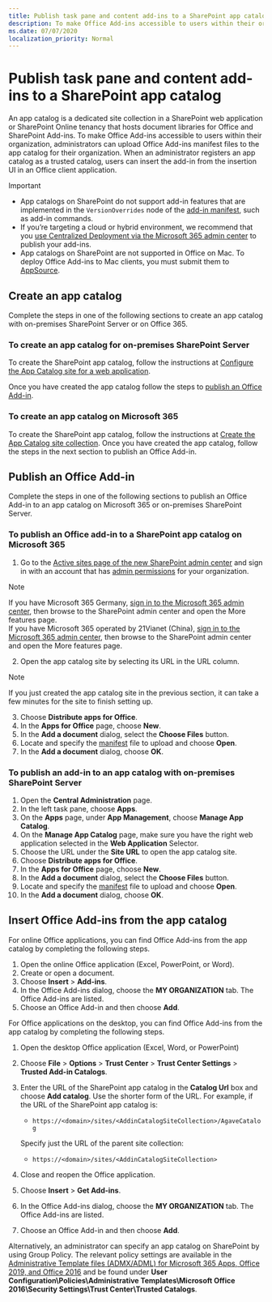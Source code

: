 ```yaml
---
title: Publish task pane and content add-ins to a SharePoint app catalog
description: To make Office Add-ins accessible to users within their organization, administrators can upload Office Add-ins manifest files to the app catalog for their organization.
ms.date: 07/07/2020
localization_priority: Normal
---
```


# Publish task pane and content add-ins to a SharePoint app catalog

An app catalog is a dedicated site collection in a SharePoint web application or SharePoint Online tenancy that hosts document libraries for Office and SharePoint Add-ins. To make Office Add-ins accessible to users within their organization, administrators can upload Office Add-ins manifest files to the app catalog for their organization. When an administrator registers an app catalog as a trusted catalog, users can insert the add-in from the insertion UI in an Office client application.

> [!IMPORTANT]
> - App catalogs on SharePoint do not support add-in features that are implemented in the `VersionOverrides` node of the [add-in manifest](../develop/add-in-manifests.md), such as add-in commands.
> - If you’re targeting a cloud or hybrid environment, we recommend that you [use Centralized Deployment via the Microsoft 365 admin center](../publish/centralized-deployment.md) to publish your add-ins.
> - App catalogs on SharePoint are not supported in Office on Mac. To deploy Office Add-ins to Mac clients, you must submit them to [AppSource](/office/dev/store/submit-to-the-office-store).

## Create an app catalog

Complete the steps in one of the following sections to create an app catalog with on-premises SharePoint Server or on Office 365.

### To create an app catalog for on-premises SharePoint Server

To create the SharePoint app catalog, follow the instructions at [Configure the App Catalog site for a web application](/sharepoint/administration/manage-the-app-catalog).

Once you have created the app catalog follow the steps to [publish an Office Add-in](#publish-an-office-add-in).

### To create an app catalog on Microsoft 365

To create the SharePoint app catalog, follow the instructions at [Create the App Catalog site collection](/sharepoint/use-app-catalog#step-1-create-the-app-catalog-site-collection). Once you have created the app catalog, follow the steps in the next section to publish an Office Add-in.

## Publish an Office Add-in

Complete the steps in one of the following sections to publish an Office Add-in to an app catalog on Microsoft 365 or on-premises SharePoint Server.

### To publish an Office add-in to a SharePoint app catalog on Microsoft 365

1. Go to the [Active sites page of the new SharePoint admin center](https://admin.microsoft.com/sharepoint?page=siteManagement&modern=true) and sign in with an account that has [admin permissions](/sharepoint/sharepoint-admin-role) for your organization.

>[!NOTE]
>If you have Microsoft 365 Germany, [sign in to the Microsoft 365 admin center](https://go.microsoft.com/fwlink/p/?linkid=848041), then browse to the SharePoint admin center and open the More features page. <br>If you have Microsoft 365 operated by 21Vianet (China), [sign in to the Microsoft 365 admin center](https://go.microsoft.com/fwlink/p/?linkid=850627), then browse to the SharePoint admin center and open the More features page.
 
2. Open the app catalog site by selecting its URL in the URL column. 

>[!NOTE]
>If you just created the app catalog site in the previous section, it can take a few minutes for the site to finish setting up.

3. Choose **Distribute apps for Office**.
4. In the **Apps for Office** page, choose **New**.
5. In the **Add a document** dialog, select the **Choose Files** button.
6. Locate and specify the [manifest](../develop/add-in-manifests.md) file to upload and choose **Open**.
7. In the **Add a document** dialog, choose **OK**.

### To publish an add-in to an app catalog with on-premises SharePoint Server

1. Open the **Central Administration** page.
2. In the left task pane, choose **Apps**.
3. On the **Apps** page, under **App Management**, choose **Manage App Catalog**.
4. On the **Manage App Catalog** page, make sure you have the right web application selected in the **Web Application** Selector.
5. Choose the URL under the **Site URL** to open the app catalog site.
6. Choose **Distribute apps for Office**.
7. In the **Apps for Office** page, choose **New**.
8. In the **Add a document** dialog, select the **Choose Files** button.
9. Locate and specify the [manifest](../develop/add-in-manifests.md) file to upload and choose **Open**.
10. In the **Add a document** dialog, choose **OK**.

## Insert Office Add-ins from the app catalog

For online Office applications, you can find Office Add-ins from the app catalog by completing the following steps.

1. Open the online Office application (Excel, PowerPoint, or Word).
2. Create or open a document.
3. Choose **Insert** > **Add-ins**.
4. In the Office Add-ins dialog, choose the **MY ORGANIZATION** tab.
    The Office Add-ins are listed.
5. Choose an Office Add-in and then choose **Add**.

For Office applications on the desktop, you can find Office Add-ins from the app catalog by completing the following steps.

1. Open the desktop Office application (Excel, Word, or PowerPoint)
2. Choose **File** > **Options** > **Trust Center** > **Trust Center Settings** > **Trusted Add-in Catalogs**.
3. Enter the URL of the SharePoint app catalog in the **Catalog Url** box and choose **Add catalog**.
    Use the shorter form of the URL. For example, if the URL of the SharePoint app catalog is:
    - `https://<domain>/sites/<AddinCatalogSiteCollection>/AgaveCatalog`
    
    Specify just the URL of the parent site collection:
    - `https://<domain>/sites/<AddinCatalogSiteCollection>`
4. Close and reopen the Office application.
5. Choose **Insert** > **Get Add-ins**.
4. In the Office Add-ins dialog, choose the **MY ORGANIZATION** tab.
    The Office Add-ins are listed.
5. Choose an Office Add-in and then choose **Add**.

Alternatively, an administrator can specify an app catalog on SharePoint by using Group Policy. The relevant policy settings are available in the [Administrative Template files (ADMX/ADML) for Microsoft 365 Apps, Office 2019, and Office 2016](https://www.microsoft.com/download/details.aspx?id=49030) and be found under **User Configuration\Policies\Administrative Templates\Microsoft Office 2016\Security Settings\Trust Center\Trusted Catalogs**.

